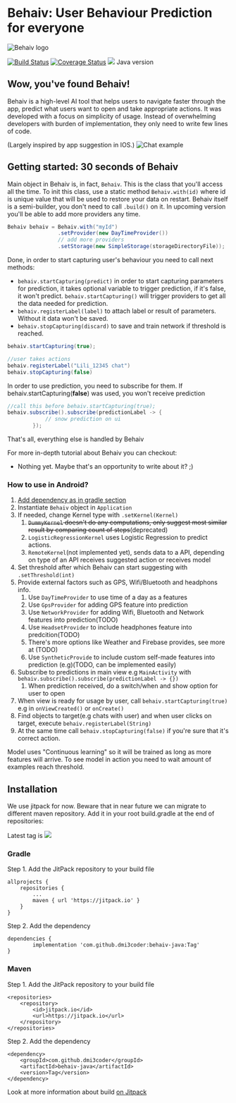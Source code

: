# Behaiv: User Behaviour Prediction for everyone
![Behaiv logo](https://github.com/dmi3coder/behaiv-java/raw/master/docs/img/behaiv_logo.png)

[![Build Status](https://travis-ci.com/dmi3coder/behaiv-java.svg?branch=master)](https://travis-ci.com/dmi3coder/behaiv-java) [![Coverage Status](https://coveralls.io/repos/github/dmi3coder/behaiv-java/badge.svg?branch=master)](https://coveralls.io/github/dmi3coder/behaiv-java?branch=master) [![](https://jitpack.io/v/dmi3coder/behaiv-java.svg)](https://jitpack.io/#dmi3coder/behaiv-java) Java version

## Wow, you've found Behaiv!
Behaiv is a high-level AI tool that helps users to navigate faster through the app, 
predict what users want to open and take appropriate actions. 
It was developed with a focus on simplicity of usage. 
Instead of overwhelming developers with burden of implementation, they only need to write few lines of code.

(Largely inspired by app suggestion in IOS.)
![Chat example](https://github.com/dmi3coder/behaiv-java/raw/master/docs/img/behaiv_usage.png)

## Getting started: 30 seconds of Behaiv
Main object in Behaiv is, in fact, `Behaiv`.
 This is the class that you'll access all the time.
  To init this class, use a static method `Behaiv.with(id)` where id is unique value that will be used to restore your data on restart.
   Behaiv itself is a semi-builder, you don't need to call `.build()` on it.
In upcoming version you'll be able to add more providers any time.

```java
Behaiv behaiv = Behaiv.with("myId")
                .setProvider(new DayTimeProvider())
                // add more providers
                .setStorage(new SimpleStorage(storageDirectoryFile));
```
Done, in order to start capturing user's behaviour you need to call next methods: 
* `behaiv.startCapturing(predict)` in order to start capturing parameters for prediction, it takes optional variable to trigger prediction, if it's false, it won't predict.
`behaiv.startCapturing()` will trigger providers to get all the data needed for prediction.
* `behaiv.registerLabel(label)` to attach label or result of parameters. Without it data won't be saved.
* `behaiv.stopCapturing(discard)` to save and train network if threshold is reached.

```java
behaiv.startCapturing(true);

//user takes actions
behaiv.registerLabel("Lili_12345 chat")
behaiv.stopCapturing(false)
```

In order to use prediction, you need to subscribe for them. If behaiv.startCapturing(**false**) was used, you won't receive prediction 

```java
//call this before behaiv.startCapturing(true);
behaiv.subscribe().subscribe(predictionLabel -> {
            // snow prediction on ui
        });
``` 

That's all, everything else is handled by Behaiv

For more in-depth tutorial about Behaiv you can checkout:

 * Nothing yet. Maybe that's an opportunity to write about it? ;)
 
 ### How to use in Android?
 
 1. [Add dependency as in gradle section](https://github.com/dmi3coder/behaiv-java#gradle)
 1. Instantiate `Behaiv` object in `Application`
 1. If needed, change Kernel type with `.setKernel(Kernel)`
     1. <s>`DummyKernel` doesn't do any computations, only suggest most similar result by comparing count of steps</s>(deprecated)
     1. `LogisticRegressionKernel` uses Logistic Regression to predict actions.
     1. `RemoteKernel`(not implemented yet), sends data to a API, depending on type of an API receives suggested action or receives model
 1. Set threshold after which Behaiv can start suggesting with `.setThreshold(int)`
 1. Provide external factors such as GPS, Wifi/Bluetooth and headphons info.
     1. Use `DayTimeProvider` to use time of a day as a features
     1. Use `GpsProvider` for adding GPS feature into prediction
     1. Use `NetworkProvider` for adding Wifi, Bluetooth and Network features into prediction(TODO)
     1. Use `HeadsetProvider` to include headphones feature into predcition(TODO)
     1. There's more options like Weather and Firebase provides, see more at (TODO)
     1. Use `SyntheticProvide` to include custom self-made features into prediction (e.g)(TODO, can be implemented easily)
 1. Subscribe to predictions in main view e.g `MainActivity` with `behaiv.subscribe().subscribe(predictionLabel -> {})`
     1. When prediction received, do a switch/when and show option for user to open
 1. When view is ready for usage by user, call `behaiv.startCapturing(true)` e.g in `onViewCreated()` or `onCreate()`
 1. Find objects to target(e.g chats with user) and when user clicks on target, execute `behaiv.registerLabel(String)`
 1. At the same time call `behaiv.stopCapturing(false)` if you're sure that it's correct action.

Model uses "Continuous learning" so it will be trained as long as more features will arrive. To see model in action you need to wait amount of examples reach threshold.

## Installation
We use jitpack for now. Beware that in near future we can migrate to different maven repository.
Add it in your root build.gradle at the end of repositories:

Latest tag is [![](https://jitpack.io/v/dmi3coder/behaiv-java.svg)](https://jitpack.io/#dmi3coder/behaiv-java)
### Gradle
Step 1. Add the JitPack repository to your build file

	allprojects {
		repositories {
			...
			maven { url 'https://jitpack.io' }
		}
	}
Step 2. Add the dependency

	dependencies {
	        implementation 'com.github.dmi3coder:behaiv-java:Tag'
	}

### Maven
Step 1. Add the JitPack repository to your build file

	<repositories>
		<repository>
		    <id>jitpack.io</id>
		    <url>https://jitpack.io</url>
		</repository>
	</repositories>
Step 2. Add the dependency

	<dependency>
	    <groupId>com.github.dmi3coder</groupId>
	    <artifactId>behaiv-java</artifactId>
	    <version>Tag</version>
	</dependency>
	
Look at more information about build [on Jitpack](https://jitpack.io/#dmi3coder/behaiv-java/)
